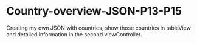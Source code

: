 # Country-overview-JSON-P13-P15
Creating my own JSON with countries, show those countries in tableView and detailed information in the second viewController.
